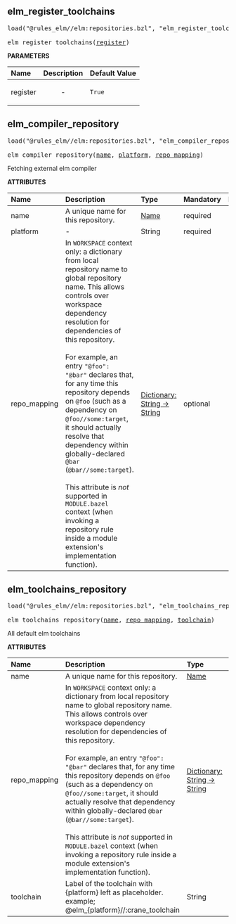 <!-- Generated with Stardoc: http://skydoc.bazel.build -->



<a id="elm_register_toolchains"></a>

## elm_register_toolchains

<pre>
load("@rules_elm//elm:repositories.bzl", "elm_register_toolchains")

elm_register_toolchains(<a href="#elm_register_toolchains-register">register</a>)
</pre>



**PARAMETERS**


| Name  | Description | Default Value |
| :------------- | :------------- | :------------- |
| <a id="elm_register_toolchains-register"></a>register |  <p align="center"> - </p>   |  `True` |


<a id="elm_compiler_repository"></a>

## elm_compiler_repository

<pre>
load("@rules_elm//elm:repositories.bzl", "elm_compiler_repository")

elm_compiler_repository(<a href="#elm_compiler_repository-name">name</a>, <a href="#elm_compiler_repository-platform">platform</a>, <a href="#elm_compiler_repository-repo_mapping">repo_mapping</a>)
</pre>

Fetching external elm compiler

**ATTRIBUTES**


| Name  | Description | Type | Mandatory | Default |
| :------------- | :------------- | :------------- | :------------- | :------------- |
| <a id="elm_compiler_repository-name"></a>name |  A unique name for this repository.   | <a href="https://bazel.build/concepts/labels#target-names">Name</a> | required |  |
| <a id="elm_compiler_repository-platform"></a>platform |  -   | String | required |  |
| <a id="elm_compiler_repository-repo_mapping"></a>repo_mapping |  In `WORKSPACE` context only: a dictionary from local repository name to global repository name. This allows controls over workspace dependency resolution for dependencies of this repository.<br><br>For example, an entry `"@foo": "@bar"` declares that, for any time this repository depends on `@foo` (such as a dependency on `@foo//some:target`, it should actually resolve that dependency within globally-declared `@bar` (`@bar//some:target`).<br><br>This attribute is _not_ supported in `MODULE.bazel` context (when invoking a repository rule inside a module extension's implementation function).   | <a href="https://bazel.build/rules/lib/dict">Dictionary: String -> String</a> | optional |  |


<a id="elm_toolchains_repository"></a>

## elm_toolchains_repository

<pre>
load("@rules_elm//elm:repositories.bzl", "elm_toolchains_repository")

elm_toolchains_repository(<a href="#elm_toolchains_repository-name">name</a>, <a href="#elm_toolchains_repository-repo_mapping">repo_mapping</a>, <a href="#elm_toolchains_repository-toolchain">toolchain</a>)
</pre>

All default elm toolchains

**ATTRIBUTES**


| Name  | Description | Type | Mandatory | Default |
| :------------- | :------------- | :------------- | :------------- | :------------- |
| <a id="elm_toolchains_repository-name"></a>name |  A unique name for this repository.   | <a href="https://bazel.build/concepts/labels#target-names">Name</a> | required |  |
| <a id="elm_toolchains_repository-repo_mapping"></a>repo_mapping |  In `WORKSPACE` context only: a dictionary from local repository name to global repository name. This allows controls over workspace dependency resolution for dependencies of this repository.<br><br>For example, an entry `"@foo": "@bar"` declares that, for any time this repository depends on `@foo` (such as a dependency on `@foo//some:target`, it should actually resolve that dependency within globally-declared `@bar` (`@bar//some:target`).<br><br>This attribute is _not_ supported in `MODULE.bazel` context (when invoking a repository rule inside a module extension's implementation function).   | <a href="https://bazel.build/rules/lib/dict">Dictionary: String -> String</a> | optional |  |
| <a id="elm_toolchains_repository-toolchain"></a>toolchain |  Label of the toolchain with {platform} left as placeholder. example; @elm_{platform}//:crane_toolchain   | String | optional |  `""`  |


